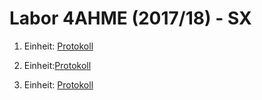 # Labor 4AHME (2017/18) - SX


1. Einheit: [Protokoll](sacrom14/LaborprotokollUE1.md)

 2. Einheit:[Protokoll](https://github.com/HTLMechatronics/m14-la1-sx/blob/sacrom14/sacrom14/LaborprotokollUE2.md)

3. Einheit: [Protokoll](sacrom14/LaborprotokollUE3.md)
